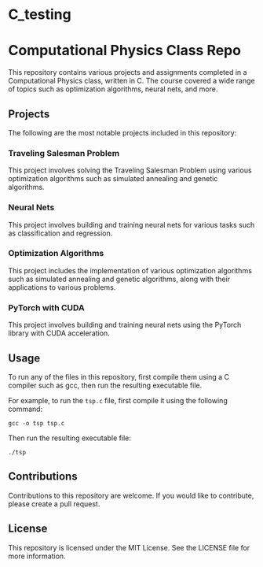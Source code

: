 # C_testing
# Computational Physics Class Repo

This repository contains various projects and assignments completed in a Computational Physics class, written in C. The course covered a wide range of topics such as optimization algorithms, neural nets, and more.

## Projects

The following are the most notable projects included in this repository:

### Traveling Salesman Problem

This project involves solving the Traveling Salesman Problem using various optimization algorithms such as simulated annealing and genetic algorithms.

### Neural Nets

This project involves building and training neural nets for various tasks such as classification and regression.

### Optimization Algorithms

This project includes the implementation of various optimization algorithms such as simulated annealing and genetic algorithms, along with their applications to various problems.

### PyTorch with CUDA

This project involves building and training neural nets using the PyTorch library with CUDA acceleration.

## Usage

To run any of the files in this repository, first compile them using a C compiler such as gcc, then run the resulting executable file.

For example, to run the `tsp.c` file, first compile it using the following command:

```
gcc -o tsp tsp.c
```

Then run the resulting executable file:

```
./tsp
```

## Contributions

Contributions to this repository are welcome. If you would like to contribute, please create a pull request.

## License

This repository is licensed under the MIT License. See the LICENSE file for more information.



